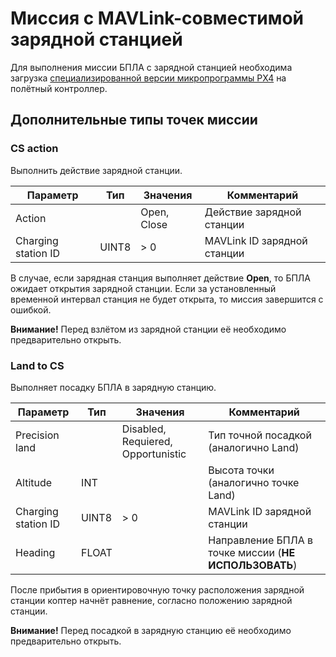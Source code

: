 # Миссия с MAVLink-совместимой зарядной станцией

Для выполнения миссии БПЛА с зарядной станцией необходима загрузка [специализированной версии микропрограммы PX4](https://github.com/CopterExpress/Firmware/tree/charging_station) на полётный контроллер.

## Дополнительные типы точек миссии

### CS action

Выполнить действие зарядной станции.

| Параметр | Тип | Значения | Комментарий |
| -------- | -------- | ----------- | ----------- |
| Action | | Open, Close | Действие зарядной станции |
| Charging station ID | UINT8 | > 0 | MAVLink ID зарядной станции |

В случае, если зарядная станция выполняет действие **Open**, то БПЛА ожидает открытия зарядной станции. Если за установленный временной интервал станция не будет открыта, то миссия завершится с ошибкой.

**Внимание!** Перед взлётом из зарядной станции её необходимо предварительно открыть.

### Land to CS

Выполняет посадку БПЛА в зарядную станцию.

| Параметр | Тип | Значения | Комментарий |
| -------- | -------- | ----------- | ----------- |
| Precision land | | Disabled, Requiered, Opportunistic | Тип точной посадкой (аналогично Land) |
| Altitude | INT | | Высота точки (аналогично точке Land) |
| Charging station ID | UINT8 | > 0 | MAVLink ID зарядной станции |
| Heading | FLOAT | | Направление БПЛА в точке миссии (**НЕ ИСПОЛЬЗОВАТЬ**) |

После прибытия в ориентировочную точку расположения зарядной станции коптер начнёт равнение, согласно положению зарядной станции.

**Внимание!** Перед посадкой в зарядную станцию её необходимо предварительно открыть.
